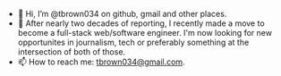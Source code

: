- 👋 Hi, I’m @tbrown034 on github, gmail and other places.
- 👀 After nearly two decades of reporting, I recently made a move to become a full-stack web/software engineer. I'm now looking for new opportunites in journalism, tech or preferably something at the intersection of both of those. 
- 📫 How to reach me: tbrown034@gmail.com.

<!---
tbrown034/tbrown034 is a ✨ special ✨ repository because its `README.md` (this file) appears on your GitHub profile.
You can click the Preview link to take a look at your changes.
--->
